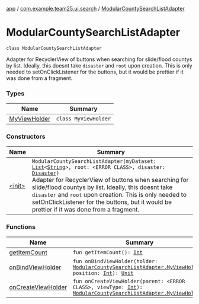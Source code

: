 [app](../../index.md) / [com.example.team25.ui.search](../index.md) / [ModularCountySearchListAdapter](./index.md)

# ModularCountySearchListAdapter

`class ModularCountySearchListAdapter`

Adapter for RecyclerView of buttons when searching for slide/flood countys by list.
Ideally, this doesnt take `disaster` and `root` upon creation. This is only needed to
setOnClickListener for the buttons, but it would be prettier if it was done from a fragment.

### Types

| Name | Summary |
|---|---|
| [MyViewHolder](-my-view-holder/index.md) | `class MyViewHolder` |

### Constructors

| Name | Summary |
|---|---|
| [&lt;init&gt;](-init-.md) | `ModularCountySearchListAdapter(myDataset: `[`List`](https://kotlinlang.org/api/latest/jvm/stdlib/kotlin.collections/-list/index.html)`<`[`String`](https://kotlinlang.org/api/latest/jvm/stdlib/kotlin/-string/index.html)`>, root: <ERROR CLASS>, disaster: `[`Disaster`](../../com.example.team25.utils/-disaster/index.md)`)`<br>Adapter for RecyclerView of buttons when searching for slide/flood countys by list. Ideally, this doesnt take `disaster` and `root` upon creation. This is only needed to setOnClickListener for the buttons, but it would be prettier if it was done from a fragment. |

### Functions

| Name | Summary |
|---|---|
| [getItemCount](get-item-count.md) | `fun getItemCount(): `[`Int`](https://kotlinlang.org/api/latest/jvm/stdlib/kotlin/-int/index.html) |
| [onBindViewHolder](on-bind-view-holder.md) | `fun onBindViewHolder(holder: `[`ModularCountySearchListAdapter.MyViewHolder`](-my-view-holder/index.md)`, position: `[`Int`](https://kotlinlang.org/api/latest/jvm/stdlib/kotlin/-int/index.html)`): `[`Unit`](https://kotlinlang.org/api/latest/jvm/stdlib/kotlin/-unit/index.html) |
| [onCreateViewHolder](on-create-view-holder.md) | `fun onCreateViewHolder(parent: <ERROR CLASS>, viewType: `[`Int`](https://kotlinlang.org/api/latest/jvm/stdlib/kotlin/-int/index.html)`): `[`ModularCountySearchListAdapter.MyViewHolder`](-my-view-holder/index.md) |
